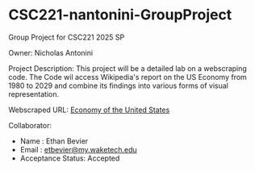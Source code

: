 # CSC221-nantonini-GroupProject

Group Project for CSC221 2025 SP

Owner: Nicholas Antonini

Project Description: 
This project will be a detailed lab on a webscraping code. The Code wil access Wikipedia's report on the US Economy from 1980 to 2029 and combine its findings into various forms of visual representation.

Webscraped URL: [Economy of the United States](https://en.wikipedia.org/wiki/Economy_of_the_United_States#:~:text=COVID%2D19%20pandemic,-Main%20article%3A%20Economic&text=Social%20distancing%20measures%20which%20took,the%20fourth%20quarter%20of%202008.)

Collaborator:
* Name : Ethan Bevier
* Email : etbevier@my.waketech.edu
* Acceptance Status: Accepted
